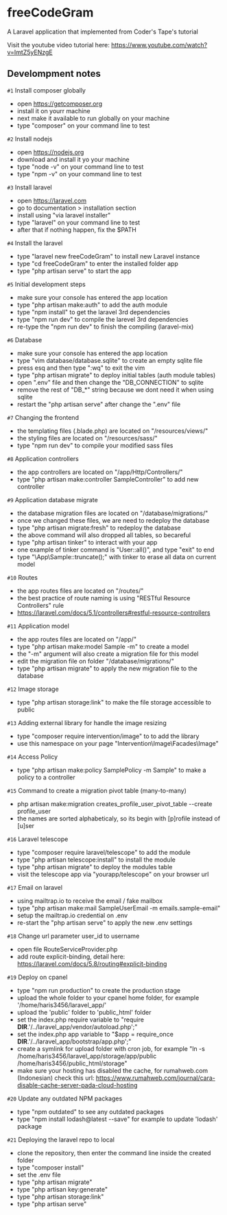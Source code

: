 # freeCodeGram

A Laravel application that implemented from Coder's Tape's tutorial

Visit the youtube video tutorial here: https://www.youtube.com/watch?v=ImtZ5yENzgE

## Develompment notes

`#1` Install composer globally
- open https://getcomposer.org
- install it on yourr machine
- next make it available to run globally on your machine
- type "composer" on your command line to test

`#2` Install nodejs
- open https://nodejs.org
- download and install it yo your machine
- type "node -v" on your command line to test
- type "npm -v" on your command line to test

`#3` Install laravel
- open https://laravel.com
- go to documentation > installation section
- install using "via laravel installer"
- type "laravel" on your command line to test 
- after that if nothing happen, fix the $PATH

`#4` Install the laravel
- type "laravel new freeCodeGram" to install new Laravel instance
- type "cd freeCodeGram" to enter the installed folder app
- type "php artisan serve" to start the app

`#5` Initial development steps
- make sure your console has entered the app location
- type "php artisan make:auth" to add the auth module
- type "npm install" to get the laravel 3rd dependencies
- type "npm run dev" to compile the larevel 3rd dependencies
- re-type the "npm run dev" to finish the compiling (laravel-mix)

`#6` Database
- make sure your console has entered the app location
- type "vim database/database.sqlite" to create an empty sqlite file
- press esq and then type ":wq" to exit the vim
- type "php artisan migrate" to deploy initial tables (auth module tables)
- open ".env" file and then change the "DB_CONNECTION" to sqlite
- remove the rest of "DB_*" string because we dont need it when using sqlite
- restart the "php artisan serve" after change the ".env" file

`#7` Changing the frontend
- the templating files (.blade.php) are located on "/resources/views/" 
- the styling files are located on "/resources/sass/"
- type "npm run dev" to compile your modified sass files

`#8` Application controllers
- the app controllers are located on "/app/Http/Controllers/"
- type "php artisan make:controller SampleController" to add new controller

`#9` Application database migrate
- the database migration files are located on "/database/migrations/"
- once we changed these files, we are need to redeploy the database 
- type "php artisan migrate:fresh" to redeploy the database 
- the above command will also dropped all tables, so becareful
- type "php artisan tinker" to interact with your app
- one example of tinker command is "User::all()", and type "exit" to end
- type "\App\Sample::truncate();" with tinker to erase all data on current model

`#10` Routes
- the app routes files are located on "/routes/"
- the best practice of route naming is using "RESTful Resource Controllers" rule
- https://laravel.com/docs/5.1/controllers#restful-resource-controllers

`#11` Application model
- the app routes files are located on "/app/"
- type "php artisan make:model Sample -m" to create a model
- the "-m" argument will also create a migration file for this model
- edit the migration file on folder "/database/migrations/"
- type "php artisan migrate" to apply the new migration file to the database

`#12` Image storage
- type "php artisan storage:link" to make the file storage accessible to public

`#13` Adding external library for handle the image resizing
- type "composer require intervention/image" to to add the library
- use this namespace on your page "Intervention\Image\Facades\Image"

`#14` Access Policy
- type "php artisan make:policy SamplePolicy -m Sample" to make a policy to a controller

`#15` Command to create a migration pivot table (many-to-many)
- php artisan make:migration creates_profile_user_pivot_table --create profile_user
- the names are sorted alphabeticaly, so its begin with [p]rofile instead of [u]ser

`#16` Laravel telescope
- type "composer require laravel/telescope" to add the module
- type "php artisan telescope:install" to install the module
- type "php artisan migrate" to deploy the modules table
- visit the telescope app via "yourapp/telescope" on your browser url 

`#17` Email on laravel
- using mailtrap.io to receive the email / fake mailbox
- type "php artisan make:mail SampleUserEmail -m emails.sample-email"
- setup the mailtrap.io credential on .env
- re-start the "php artisan serve" to apply the new .env settings

`#18` Change url parameter user_id to username
- open file RouteServiceProvider.php
- add route explicit-binding, detail here: https://laravel.com/docs/5.8/routing#explicit-binding 

`#19` Deploy on cpanel
- type "npm run production" to create the production stage
- upload the whole folder to your cpanel home folder, for example '/home/haris3456/laravel_app/'
- upload the 'public' folder to 'public_html' folder
- set the index.php require variable to "require __DIR__.'/../laravel_app/vendor/autoload.php';"
- set the index.php app variable to "$app = require_once __DIR__.'/../laravel_app/bootstrap/app.php';"
- create a symlink for upload folder with cron job, for example "ln -s /home/haris3456/laravel_app/storage/app/public /home/haris3456/public_html/storage"
- make sure your hosting has disabled the cache, for rumahweb.com (Indonesian) check this url: https://www.rumahweb.com/journal/cara-disable-cache-server-pada-cloud-hosting

`#20` Update any outdated NPM packages
- type "npm outdated" to see any outdated packages
- type "npm install lodash@latest --save" for example to update 'lodash' package

`#21` Deploying the laravel repo to local
- clone the repository, then enter the command line inside the created folder
- type "composer install"
- set the .env file
- type "php artisan migrate"
- type "php artisan key:generate"
- type "php artisan storage:link"
- type "php artisan serve"